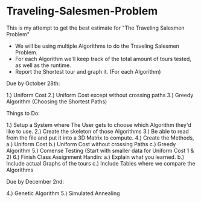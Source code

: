 # Traveling-Salesmen-Problem
This is my attempt to get the best estimate for "The Traveling Salesmen Problem"

- We will be using multiple Algorithms to do the Traveling Salesmen Problem. 
- For each Algorithm we'll keep track of the total amount of tours tested, as well as the runtime.
- Report the Shortest tour and graph it. (For each Algorithm)

Due by October 28th:

1.) Uniform Cost
2.) Uniform Cost except without crossing paths
3.) Greedy Algorithm (Choosing the Shortest Paths)

Things to Do:

1.) Setup a System where The User gets to choose which Algorithm they'd like to use.
2.) Create the skeleton of those Algorithms
3.) Be able to read from the file and put it into a 3D Matrix to compute.
4.) Create the Methods,
    a.) Uniform Cost 
    b.) Uniform Cost without crossing Paths
    c.) Greedy Algorithm
5.) Comense Testing (Start with smaller data for Uniform Cost 1 & 2)
6.) Finish Class Assignment Handin:
    a.) Explain what you learned.
    b.) Include actual Graphs of the tours
    c.) Include Tables where we compare the Algorithms

Due by December 2nd:

4.) Genetic Algorithm
5.) Simulated Annealing
